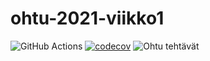 # ohtu-2021-viikko1

![GitHub Actions](https://github.com/vulpecula78/ohtu-2021-viikko1/workflows/CI/badge.svg)
[![codecov](https://codecov.io/gh/vulpecula78/ohtu-2021-viikko1/branch/main/graph/badge.svg?token=YE562LHE9J)](https://codecov.io/gh/vulpecula78/ohtu-2021-viikko1)
![Ohtu tehtävät](https://github.com/vulpecula78/Ohtu-2021)
